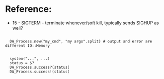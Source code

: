 
Reference:
==========

* 15 - SIGTERM - terminate whenever/soft kill, typically sends SIGHUP as well?


```crystal

  DA_Process.new("my_cmd", "my args".split) # output and error are different IO::Memory


  system("...", ...)
  status = $?
  DA_Process.success?(status)
  DA_Process.success!(status)
```
